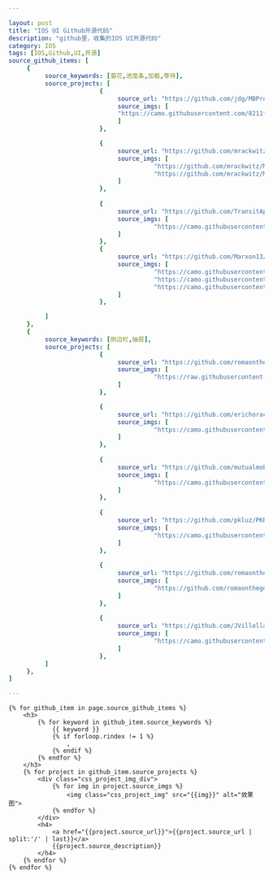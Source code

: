 ```yaml
---

layout: post
title: "IOS UI Github开源代码"
description: "github里，收集的IOS UI开源代码"
category: IOS
tags: [IOS,Github,UI,开源]
source_github_items: [
     {
          source_keywords: [菊花,进度条,加载,等待],
          source_projects: [
                         {
                              source_url: "https://github.com/jdg/MBProgressHUD",
                              source_imgs: [
                              "https://camo.githubusercontent.com/8211f8a4fa848499e174fa3d6125adb2044c182e/687474703a2f2f646c2e64726f70626f782e636f6d2f752f3337383732392f4d4250726f67726573734855442f312d7468756d622e706e67",
                              ]
                         },

                         {
                              source_url: "https://github.com/mrackwitz/MRProgress",
                              source_imgs: [
                                        "https://github.com/mrackwitz/MRProgress/raw/master/Images/screenshot_004_2.jpg",
                                        "https://github.com/mrackwitz/MRProgress/raw/master/Images/circular_indeterminate.gif",
                              ]
                         },
                         
                         {
                              source_url: "https://github.com/TransitApp/SVProgressHUD",
                              source_imgs: [
                                        "https://camo.githubusercontent.com/6ed028acbf67707d622344e0ef1bc3b098425b50/687474703a2f2f662e636c2e6c792f6974656d732f32473146315a304d306b306832553356317033392f535650726f67726573734855442e676966",
                              ]
                         },
                         {
                              source_url: "https://github.com/Marxon13/M13ProgressSuite",
                              source_imgs: [
                                        "https://camo.githubusercontent.com/09f2c629a458564176f6096db0be1a69b8eaad92/68747470733a2f2f7261772e6769746875622e636f6d2f4d6172786f6e31332f4d313350726f677265737353756974652f6d61737465722f526561646d655265736f75726365732f55494e617669676174696f6e4261722e676966",
                                        "https://camo.githubusercontent.com/43c88763dfb22758f0f291404655e93d346b0b7d/68747470733a2f2f7261772e6769746875622e636f6d2f4d6172786f6e31332f4d313350726f677265737353756974652f6d61737465722f526561646d655265736f75726365732f4261722e676966",
                                        "https://camo.githubusercontent.com/e54ca5075db0dfafc39bdce255f0432bd925343c/68747470733a2f2f7261772e6769746875622e636f6d2f4d6172786f6e31332f4d313350726f677265737353756974652f6d61737465722f526561646d655265736f75726365732f52696e672e676966",
                              ]
                         },

          ]
     },
     {
          source_keywords: [侧边栏,抽屉],
          source_projects: [
                         {
                              source_url: "https://github.com/romaonthego/RESideMenu",
                              source_imgs: [
                                        "https://raw.githubusercontent.com/romaonthego/RESideMenu/master/Demo.gif?2",
                              ]
                         },

                         {
                              source_url: "https://github.com/erichoracek/MSDynamicsDrawerViewController",
                              source_imgs: [
                                        "https://camo.githubusercontent.com/dd10d9cce48a326b7124daa8e6e6ff8c8b552505/68747470733a2f2f7261772e6769746875622e636f6d2f6d6f6e6f7370616365636f6c6c6563746976652f4d5344796e616d69637344726177657256696577436f6e74726f6c6c65722f6d61737465722f53637265656e73686f74732f666c696e672e676966",
                              ]
                         },
                         
                         {
                              source_url: "https://github.com/mutualmobile/MMDrawerController",
                              source_imgs: [
                                        "https://camo.githubusercontent.com/171bc22d1f4ad13f7be22cf546c2644176066193/687474703a2f2f6d757475616c6d6f62696c652e6769746875622e696f2f4d4d447261776572436f6e74726f6c6c65722f4578616d706c65496d616765732f6578616d706c65312e706e67",
                              ]
                         },
                         
                         {
                              source_url: "https://github.com/pkluz/PKRevealController",
                              source_imgs: [
                                        "https://camo.githubusercontent.com/0fb9edaace4d7ccbf34aeeae691dff0b3423fe03/687474703a2f2f696d6733342e696d616765736861636b2e75732f696d6733342f313435362f686e73312e706e67",
                              ]
                         },
                         
                         {
                              source_url: "https://github.com/romaonthego/REFrostedViewController",
                              source_imgs: [
                                        "https://github.com/romaonthego/REFrostedViewController/raw/master/Demo.gif",
                              ]
                         },
                         
                         {
                              source_url: "https://github.com/JVillella/JVFloatingDrawer",
                              source_imgs: [
                                        "https://camo.githubusercontent.com/44098d6ff4f858b06190b4d39afac8f51d4c7803/687474703a2f2f6a76696c6c656c6c612e6769746875622e696f2f4a56466c6f6174696e674472617765722f53637265656e73686f74732f616e696d617465642d6472617765722d6f70656e2d706f7274726169742e676966",
                              ]
                         },
          ]
     },
]

---
```


<head>
    <style type="text/css">
	.css_project_img_div {
		height:150px;
	}
    .css_project_img{
        max-height:100%;
        max-width:33%;
    }
    </style>
</head>

<div>
	
	{% for github_item in page.source_github_items %}
		<h3>
			{% for keyword in github_item.source_keywords %}
				{{ keyword }}
				{% if forloop.rindex != 1 %}
					,
				{% endif %}
			{% endfor %}    
		</h3>
		{% for project in github_item.source_projects %}
			<div class="css_project_img_div">
				{% for img in project.source_imgs %}
					<img class="css_project_img" src="{{img}}" alt="效果图">
				{% endfor %}			
			</div>
			<h4>
				<a href="{{project.source_url}}">{{project.source_url | split:'/' | last}}</a>
                {{project.source_description}}
			</h4>
		{% endfor %}
	{% endfor %}
	
</div>